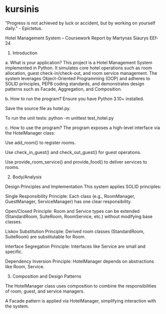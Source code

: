 # kursinis
“Progress is not achieved by luck or accident, but by working on yourself daily.” - Epictetus.

Hotel Management System – Coursework Report by Martynas Siaurys EEf-24

1. Introduction

a. What is your application?
This project is a Hotel Management System implemented in Python. It simulates core hotel operations such as room allocation, guest check-in/check-out, and room service management. The system leverages Object-Oriented Programming (OOP) and adheres to SOLID principles, PEP8 coding standards, and demonstrates design patterns such as Facade, Aggregation, and Composition.

b. How to run the program?
Ensure you have Python 3.10+ installed.

Save the source file as hotel.py.

To run the unit tests: python -m unittest test_hotel.py

c. How to use the program?
The program exposes a high-level interface via the HotelManager class:

Use add_room() to register rooms.

Use check_in_guest() and check_out_guest() for guest operations.

Use provide_room_service() and provide_food() to deliver services to rooms.

2. Body/Analysis

Design Principles and Implementation
This system applies SOLID principles:

Single Responsibility Principle: Each class (e.g., RoomManager, GuestManager, ServiceManager) has one clear responsibility.

Open/Closed Principle: Room and Service types can be extended (StandardRoom, SuiteRoom, RoomService, etc.) without modifying base classes.

Liskov Substitution Principle: Derived room classes (StandardRoom, SuiteRoom) are substitutable for Room.

Interface Segregation Principle: Interfaces like Service are small and specific.

Dependency Inversion Principle: HotelManager depends on abstractions like Room, Service.

3. Composition and Design Patterns

The HotelManager class uses composition to combine the responsibilities of room, guest, and service managers.

A Facade pattern is applied via HotelManager, simplifying interaction with the system.
